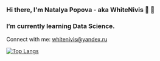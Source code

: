 ### Hi there, I'm Natalya Popova - aka WhiteNivis 👋 👋 

### I’m currently learning Data Science.
Connect with me: whitenivis@yandex.ru

[![Top Langs](https://github-readme-stats.vercel.app/api/top-langs/?username=whitenivis)](https://github.com/anuraghazra/github-readme-stats)

<!--
**WhiteNivis/WhiteNivis** is a ✨ _special_ ✨ repository because its `README.md` (this file) appears on your GitHub profile.

Here are some ideas to get you started:

- 🔭 I’m currently working on ...
- 🌱 I’m currently learning ...
- 👯 I’m looking to collaborate on ...
- 🤔 I’m looking for help with ...
- 💬 Ask me about ...
- 📫 How to reach me: ...
- 😄 Pronouns: ...
- ⚡ Fun fact: ...
-->
